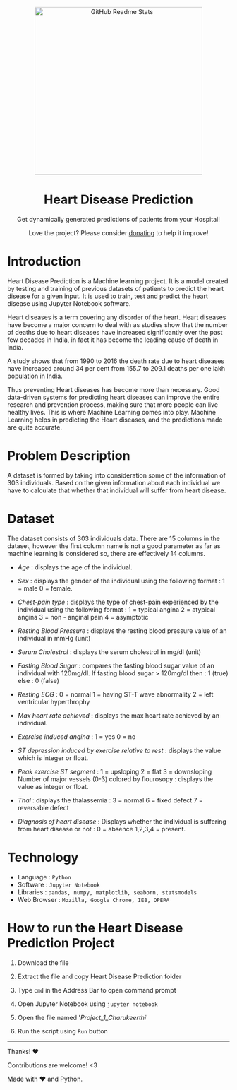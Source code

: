 <p align="center">
 <img width="380px" src="https://cdn.dribbble.com/users/4506667/screenshots/14492641/media/6de2720d067de8107641c12e6acbd0db.png" align="center" alt="GitHub Readme Stats" />
 <h1 align="center">Heart Disease Prediction</h1>
 <p align="center">Get dynamically generated predictions of patients from your Hospital!</p>
</p>

<p align="center">Love the project? Please consider <a href="">donating</a> to help it improve!
<p>

# Introduction

Heart Disease Prediction is a Machine learning project. It is a model created by testing and training of previous datasets of patients to predict the heart disease for a given input. It is used to train, test and predict the heart disease using Jupyter Notebook software.

Heart diseases is a term covering any disorder of the heart. Heart diseases have become a major concern to deal with as studies show that the number of deaths due to heart diseases have increased significantly over the past few decades in India, in fact it has become the leading cause of death in India.

A study shows that from 1990 to 2016 the death rate due to heart diseases have increased around 34 per cent from 155.7 to 209.1 deaths per one lakh population in India.

Thus preventing Heart diseases has become more than necessary. Good data-driven systems for predicting heart diseases can improve the entire research and prevention process, making sure that more people can live healthy lives. This is where Machine Learning comes into play. Machine Learning helps in predicting the Heart diseases, and the predictions made are quite accurate.

# Problem Description

A dataset is formed by taking into consideration some of the information of 303 individuals. Based on the given information about each individual we have to calculate that whether that individual will suffer from heart disease.

# Dataset

The dataset consists of 303 individuals data.
There are 15 columns in the dataset, however the first column name is not a good parameter as far as machine learning is considered so, there are effectively 14 columns.

- _Age_ : displays the age of the individual.

- _Sex_ : displays the gender of the individual using the following format : 1 = male 0 = female.
- _Chest-pain type_ : displays the type of chest-pain experienced by the individual using the following format : 1 = typical angina 2 = atypical angina 3 = non - anginal pain 4 = asymptotic
- _Resting Blood Pressure_ : displays the resting blood pressure value of an individual in mmHg (unit)
- _Serum Cholestrol_ : displays the serum cholestrol in mg/dl (unit)
- _Fasting Blood Sugar_ : compares the fasting blood sugar value of an individual with 120mg/dl. If fasting blood sugar > 120mg/dl then : 1 (true) else : 0 (false)
- _Resting ECG_ : 0 = normal 1 = having ST-T wave abnormality 2 = left ventricular hyperthrophy
- _Max heart rate achieved_ : displays the max heart rate achieved by an individual.
- _Exercise induced angina_ : 1 = yes 0 = no
- _ST depression induced by exercise relative to rest_ : displays the value which is integer or float.
- _Peak exercise ST segment_ : 1 = upsloping 2 = flat 3 = downsloping
Number of major vessels (0-3) colored by flourosopy : displays the value as integer or float.
- _Thal_ : displays the thalassemia : 3 = normal 6 = fixed defect 7 = reversable defect
- _Diagnosis of heart disease_ : Displays whether the individual is suffering from heart disease or not : 0 = absence 1,2,3,4 = present.

# Technology

- Language : `Python`
- Software : `Jupyter Notebook`
- Libraries : `pandas, numpy, matplotlib, seaborn, statsmodels`
- Web Browser : `Mozilla, Google Chrome, IE8, OPERA`

# How to run the Heart Disease Prediction Project

1. Download the file

2. Extract the file and copy Heart Disease Prediction folder

3. Type `cmd` in the Address Bar to open command prompt

4. Open Jupyter Notebook using `jupyter notebook`

5. Open the file named '_Project_1_Charukeerthi_'

7. Run the script using `Run` button


---

Thanks! :heart:

Contributions are welcome! <3

Made with :heart: and Python.
